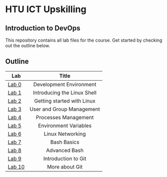 # HTU ICT Upskilling

## Introduction to DevOps

This repository contains all lab files for the course. Get started by checking out the outline below.

## Outline

| Lab                                                      |            Title            |
| -------------------------------------------------------- | :-------------------------: |
| [Lab 0](./labs/lab0/lab0-development-envrionment.md)     |   Development Environment   |
| [Lab 1](./labs/lab1/lab1-introducing-the-linux-shell.md) | Introducing the Linux Shell |
| [Lab 2](./labs/lab2/lab2-getting-started-with-Linux.md)  | Getting started with Linux  |
| [Lab 3](./labs/lab3/lab3-user-and-group-management.md)   |  User and Group Management  |
| [Lab 4](./labs/lab4/lab4-processes-management.md)        |    Processes Management     |
| [Lab 5](./labs/lab5/lab5-environment-variables.md)       |    Environment Variables    |
| [Lab 6](./labs/lab6/lab6-linux-networking.md)            |      Linux Networking       |
| [Lab 7](./labs/lab7/lab7-bash-basics.md)                 |         Bash Basics         |
| [Lab 8](./labs/lab8/lab8-advanced-bash.md)               |        Advanced Bash        |
| [Lab 9](./labs/lab9/lab9-intro-to-git.md)                |     Introduction to Git     |
| [Lab 10](./labs/lab10/lab10-more-about-git.md)           |       More about Git        |